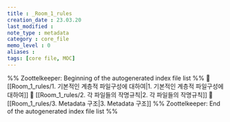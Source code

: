 ```yaml
---
title : _Room_1_rules
creation_date : 23.03.20
last_modified :
note_type : metadata
category : core_file
memo_level : 0
aliases : 
tags: [core file, MOC]
---
```


%% Zoottelkeeper: Beginning of the autogenerated index file list  %%
📄 [[Room_1_rules/1. 기본적인 계층적 파일구성에 대하여|1. 기본적인 계층적 파일구성에 대하여]]
📄 [[Room_1_rules/2. 각 파일들의 작명규칙|2. 각 파일들의 작명규칙]]
📄 [[Room_1_rules/3. Metadata 구조|3. Metadata 구조]]
%% Zoottelkeeper: End of the autogenerated index file list  %%
